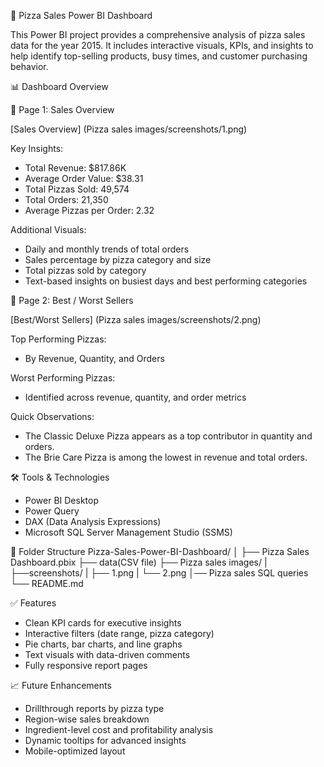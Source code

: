 🍕 Pizza Sales Power BI Dashboard

This Power BI project provides a comprehensive analysis of pizza sales data for the year 2015. It includes interactive visuals, KPIs, and insights to help identify top-selling products, busy times, and customer purchasing behavior.

📊 Dashboard Overview

📌 Page 1: Sales Overview

[Sales Overview]
(Pizza sales images/screenshots/1.png)

Key Insights:
- Total Revenue: $817.86K  
- Average Order Value: $38.31  
- Total Pizzas Sold: 49,574  
- Total Orders: 21,350  
- Average Pizzas per Order: 2.32  

Additional Visuals:
- Daily and monthly trends of total orders
- Sales percentage by pizza category and size
- Total pizzas sold by category
- Text-based insights on busiest days and best performing categories

📌 Page 2: Best / Worst Sellers

[Best/Worst Sellers]
(Pizza sales images/screenshots/2.png)

Top Performing Pizzas:
- By Revenue, Quantity, and Orders

Worst Performing Pizzas:
- Identified across revenue, quantity, and order metrics

Quick Observations:
- The Classic Deluxe Pizza appears as a top contributor in quantity and orders.
- The Brie Care Pizza is among the lowest in revenue and total orders.

🛠️ Tools & Technologies

- Power BI Desktop
- Power Query
- DAX (Data Analysis Expressions)
- Microsoft SQL Server Management Studio (SSMS)
  
📂 Folder Structure
Pizza-Sales-Power-BI-Dashboard/
│
├── Pizza Sales Dashboard.pbix 
├── data(CSV file)
├── Pizza sales images/
|    ├──screenshots/
|       ├── 1.png
|       └── 2.png
│── Pizza sales SQL queries
└── README.md 

✅ Features
- Clean KPI cards for executive insights
- Interactive filters (date range, pizza category)
- Pie charts, bar charts, and line graphs
- Text visuals with data-driven comments
- Fully responsive report pages

📈 Future Enhancements
- Drillthrough reports by pizza type
- Region-wise sales breakdown
- Ingredient-level cost and profitability analysis
- Dynamic tooltips for advanced insights
- Mobile-optimized layout


